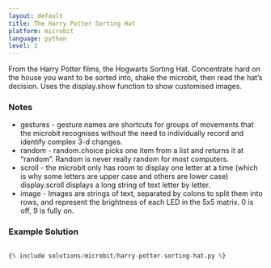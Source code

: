 ```yaml
---
layout: default
title: The Harry Potter Sorting Hat
platform: microbit
language: python
level: 2
---
```

From the Harry Potter films, the Hogwarts Sorting Hat. Concentrate hard on the house you want to be
sorted into, shake the microbit, then read the hat’s decision. Uses the display.show function to
show customised images.


### Notes

* gestures - gesture names are shortcuts for groups of movements that the microbit recognises without the need to individually record and identify complex 3-d changes.
* random - random.choice picks one item from a list and returns it at “random”. Random is never really random for most computers.
* scroll - the microbit only has room to display one letter at a time (which is why some letters are upper case and others are lower case) display.scroll displays a long string of text letter by letter.
* image - Images are strings of text, separated by colons to split them into rows, and represent the brightness of each LED in the 5x5 matrix. 0 is off, 9 is fully on.


### Example Solution

```python

{% include solutions/microbit/harry-potter-sorting-hat.py %}

```
